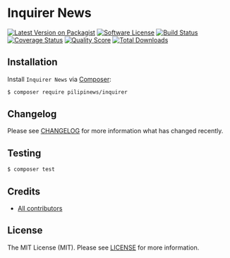 # Inquirer News

[![Latest Version on Packagist][ico-version]][link-packagist]
[![Software License][ico-license]][link-license]
[![Build Status][ico-travis]][link-travis]
[![Coverage Status][ico-scrutinizer]][link-scrutinizer]
[![Quality Score][ico-code-quality]][link-code-quality]
[![Total Downloads][ico-downloads]][link-downloads]

## Installation

Install `Inquirer News` via [Composer](https://getcomposer.org/):

``` bash
$ composer require pilipinews/inquirer
```

## Changelog

Please see [CHANGELOG][link-changelog] for more information what has changed recently.

## Testing

``` bash
$ composer test
```

## Credits

- [All contributors][link-contributors]

## License

The MIT License (MIT). Please see [LICENSE][link-license] for more information.

[ico-code-quality]: https://img.shields.io/scrutinizer/g/pilipinews/inquirer.svg?style=flat-square
[ico-downloads]: https://img.shields.io/packagist/dt/pilipinews/inquirer.svg?style=flat-square
[ico-license]: https://img.shields.io/badge/license-MIT-brightgreen.svg?style=flat-square
[ico-scrutinizer]: https://img.shields.io/scrutinizer/coverage/g/pilipinews/inquirer.svg?style=flat-square
[ico-travis]: https://img.shields.io/travis/pilipinews/inquirer/master.svg?style=flat-square
[ico-version]: https://img.shields.io/packagist/v/pilipinews/inquirer.svg?style=flat-square

[link-changelog]: https://github.com/pilipinews/inquirer/blob/master/CHANGELOG.md
[link-code-quality]: https://scrutinizer-ci.com/g/pilipinews/inquirer
[link-contributors]: https://github.com/pilipinews/inquirer/contributors
[link-downloads]: https://packagist.org/packages/pilipinews/inquirer
[link-license]: https://github.com/pilipinews/inquirer/blob/master/LICENSE.md
[link-packagist]: https://packagist.org/packages/pilipinews/inquirer
[link-scrutinizer]: https://scrutinizer-ci.com/g/pilipinews/inquirer/code-structure
[link-travis]: https://travis-ci.org/pilipinews/inquirer